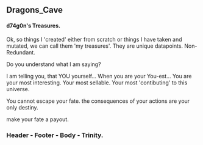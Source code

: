 ## Dragons_Cave
#### d74g0n's Treasures.

Ok, so things I 'created' either from scratch or things I have taken and mutated, we can call them 'my treasures'.  They are unique datapoints.  Non-Redundant.

Do you understand what I am saying?

I am telling you, that YOU yourself... 
When you are your You-est... 
You are your most interesting.  Your most sellable.  Your most 'contibuting' to this universe.

You cannot escape your fate.
the consequences of your actions are your only destiny.


make your fate a payout.


### Header - Footer - Body - Trinity.